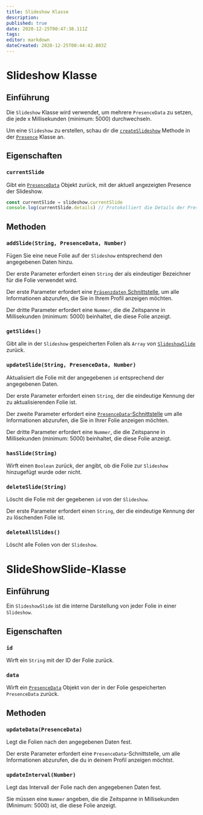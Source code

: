 ```yaml
---
title: Slideshow Klasse
description:
published: true
date: 2020-12-25T00:47:38.111Z
tags:
editor: markdown
dateCreated: 2020-12-25T00:44:42.803Z
---
```


# Slideshow Klasse

## Einführung

Die `Slideshow` Klasse wird verwendet, um mehrere `PresenceData` zu setzen, die jede x Millisekunden (minimum: 5000) durchwechseln.

Um eine `Slideshow` zu erstellen, schau dir die [`createSlideshow`](/dev/presence/class#createslideshow) Methode in der [`Presence`](/dev/presence/class) Klasse an.

## Eigenschaften

### `currentSlide`

Gibt ein [`PresenceData`](/dev/presence/class#presencedata-interface) Objekt zurück, mit der aktuell angezeigten Presence der Slideshow.

```typescript
const currentSlide = slideshow.currentSlide
console.log(currentSlide.details) // Protokolliert die Details der PresenceData in der Konsole
```

## Methoden

### `addSlide(String, PresenceData, Number)`

Fügen Sie eine neue Folie auf der `Slideshow` entsprechend den angegebenen Daten hinzu.

Der erste Parameter erfordert einen `String` der als eindeutiger Bezeichner für die Folie verwendet wird.

Der erste Parameter erfordert eine [`Präsenzdaten` Schnittstelle](/dev/presence/class#presencedata-interface), um alle Informationen abzurufen, die Sie in Ihrem Profil anzeigen möchten.

Der dritte Parameter erfordert eine `Nummer`, die die Zeitspanne in Millisekunden (minimum: 5000) beinhaltet, die diese Folie anzeigt.

### `getSlides()`

Gibt alle in der `Slideshow` gespeicherten Folien als `Array` von [`SlideshowSlide`](#slideshowslide-class) zurück.

### `updateSlide(String, PresenceData, Number)`

Aktualisiert die Folie mit der angegebenen `id` entsprechend der angegebenen Daten.

Der erste Parameter erfordert einen `String`, der die eindeutige Kennung der zu aktualisierenden Folie ist.

Der zweite Parameter erfordert eine [`PresenceData`-Schnittstelle](/dev/presence/class#presencedata-interface) um alle Informationen abzurufen, die Sie in Ihrer Folie anzeigen möchten.

Der dritte Parameter erfordert eine `Nummer`, die die Zeitspanne in Millisekunden (minimum: 5000) beinhaltet, die diese Folie anzeigt.

### `hasSlide(String)`

Wirft einen `Boolean` zurück, der angibt, ob die Folie zur `Slideshow` hinzugefügt wurde oder nicht.

### `deleteSlide(String)`

Löscht die Folie mit der gegebenen `id` von der `Slideshow`.

Der erste Parameter erfordert einen `String`, der die eindeutige Kennung der zu löschenden Folie ist.

### `deleteAllSlides()`

Löscht alle Folien von der `Slideshow`.

# SlideShowSlide-Klasse

## Einführung

Ein `SlideshowSlide` ist die interne Darstellung von jeder Folie in einer `Slideshow`.

## Eigenschaften

### `id`

Wirft ein `String` mit der ID der Folie zurück.

### `data`

Wirft ein [`PresenceData`](/dev/presence/class#presencedata-interface) Objekt von der in der Folie gespeicherten `PresenceData` zurück.

## Methoden

### `updateData(PresenceData)`

Legt die Folien nach den angegebenen Daten fest.

Der erste Parameter erfordert eine `PresenceData`-Schnittstelle, um alle Informationen abzurufen, die du in deinem Profil anzeigen möchtst.

### `updateInterval(Number)`

Legt das Intervall der Folie nach den angegebenen Daten fest.

Sie müssen eine `Nummer` angeben, die die Zeitspanne in Millisekunden (Minimum: 5000) ist, die diese Folie anzeigt.